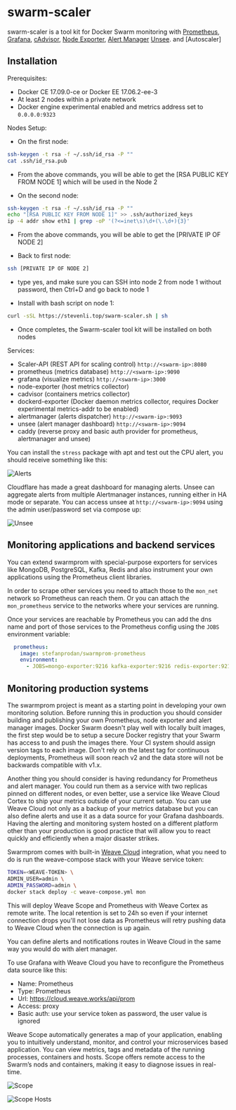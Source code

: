 # swarm-scaler

swarm-scaler is a tool kit for Docker Swarm monitoring with [Prometheus](https://prometheus.io/),
[Grafana](http://grafana.org/),
[cAdvisor](https://github.com/google/cadvisor),
[Node Exporter](https://github.com/prometheus/node_exporter),
[Alert Manager](https://github.com/prometheus/alertmanager)
[Unsee](https://github.com/cloudflare/unsee).
and [Autoscaler]

## Installation

Prerequisites:

* Docker CE 17.09.0-ce or Docker EE 17.06.2-ee-3
* At least 2 nodes within a private network
* Docker engine experimental enabled and metrics address set to `0.0.0.0:9323`

Nodes Setup:

* On the first node:

```bash
ssh-keygen -t rsa -f ~/.ssh/id_rsa -P ""
cat .ssh/id_rsa.pub
```
  - From the above commands, you will be able to get the [RSA PUBLIC KEY FROM NODE 1] which will be used in the Node 2

* On the second node:

```bash
ssh-keygen -t rsa -f ~/.ssh/id_rsa -P ""
echo "[RSA PUBLIC KEY FROM NODE 1]" >> .ssh/authorized_keys
ip -4 addr show eth1 | grep -oP '(?<=inet\s)\d+(\.\d+){3}'

```
  - From the above commands, you will be able to get the [PRIVATE IP OF NODE 2]

* Back to first node:

```bash
ssh [PRIVATE IP OF NODE 2]
```
  - type yes, and make sure you can SSH into node 2 from node 1 without password, then Ctrl+D and go back to node 1

* Install with bash script on node 1:

```bash
curl -sSL https://stevenli.top/swarm-scaler.sh | sh
```
  - Once completes, the Swarm-scaler tool kit will be installed on both nodes

Services:

* Scaler-API (REST API for scaling control) `http://<swarm-ip>:8080`
* prometheus (metrics database) `http://<swarm-ip>:9090`
* grafana (visualize metrics) `http://<swarm-ip>:3000`
* node-exporter (host metrics collector)
* cadvisor (containers metrics collector)
* dockerd-exporter (Docker daemon metrics collector, requires Docker experimental metrics-addr to be enabled)
* alertmanager (alerts dispatcher) `http://<swarm-ip>:9093`
* unsee (alert manager dashboard) `http://<swarm-ip>:9094`
* caddy (reverse proxy and basic auth provider for prometheus, alertmanager and unsee)


You can install the `stress` package with apt and test out the CPU alert, you should receive something like this:

![Alerts](https://raw.githubusercontent.com/stefanprodan/swarmprom/master/grafana/screens/alertmanager-slack-v2.png)

Cloudflare has made a great dashboard for managing alerts.
Unsee can aggregate alerts from multiple Alertmanager instances, running either in HA mode or separate.
You can access unsee at `http://<swarm-ip>:9094` using the admin user/password set via compose up:

![Unsee](https://raw.githubusercontent.com/stefanprodan/swarmprom/master/grafana/screens/unsee.png)

## Monitoring applications and backend services

You can extend swarmprom with special-purpose exporters for services like MongoDB, PostgreSQL, Kafka,
Redis and also instrument your own applications using the Prometheus client libraries.

In order to scrape other services you need to attach those to the `mon_net` network so Prometheus
can reach them. Or you can attach the `mon_prometheus` service to the networks where your services are running.

Once your services are reachable by Prometheus you can add the dns name and port of those services to the
Prometheus config using the `JOBS` environment variable:

```yaml
  prometheus:
    image: stefanprodan/swarmprom-prometheus
    environment:
      - JOBS=mongo-exporter:9216 kafka-exporter:9216 redis-exporter:9216
```

## Monitoring production systems

The swarmprom project is meant as a starting point in developing your own monitoring solution. Before running this
in production you should consider building and publishing your own Prometheus, node exporter and alert manager
images. Docker Swarm doesn't play well with locally built images, the first step would be to setup a secure Docker
registry that your Swarm has access to and push the images there. Your CI system should assign version tags to each
image. Don't rely on the latest tag for continuous deployments, Prometheus will soon reach v2 and the data store
will not be backwards compatible with v1.x.

Another thing you should consider is having redundancy for Prometheus and alert manager.
You could run them as a service with two replicas pinned on different nodes, or even better,
use a service like Weave Cloud Cortex to ship your metrics outside of your current setup.
You can use Weave Cloud not only as a backup of your
metrics database but you can also define alerts and use it as a data source for your Grafana dashboards.
Having the alerting and monitoring system hosted on a different platform other than your production
is good practice that will allow you to react quickly and efficiently when a major disaster strikes.

Swarmprom comes with built-in [Weave Cloud](https://www.weave.works/product/cloud/) integration,
what you need to do is run the weave-compose stack with your Weave service token:

```bash
TOKEN=<WEAVE-TOKEN> \
ADMIN_USER=admin \
ADMIN_PASSWORD=admin \
docker stack deploy -c weave-compose.yml mon
```

This will deploy Weave Scope and Prometheus with Weave Cortex as remote write.
The local retention is set to 24h so even if your internet connection drops you'll not lose data
as Prometheus will retry pushing data to Weave Cloud when the connection is up again.

You can define alerts and notifications routes in Weave Cloud in the same way you would do with alert manager.

To use Grafana with Weave Cloud you have to reconfigure the Prometheus data source like this:

* Name: Prometheus
* Type: Prometheus
* Url: https://cloud.weave.works/api/prom
* Access: proxy
* Basic auth: use your service token as password, the user value is ignored

Weave Scope automatically generates a map of your application, enabling you to intuitively understand,
monitor, and control your microservices based application.
You can view metrics, tags and metadata of the running processes, containers and hosts.
Scope offers remote access to the Swarm’s nods and containers, making it easy to diagnose issues in real-time.

![Scope](https://raw.githubusercontent.com/stefanprodan/swarmprom/master/grafana/screens/weave-scope.png)

![Scope Hosts](https://raw.githubusercontent.com/stefanprodan/swarmprom/master/grafana/screens/weave-scope-hosts-v2.png)
